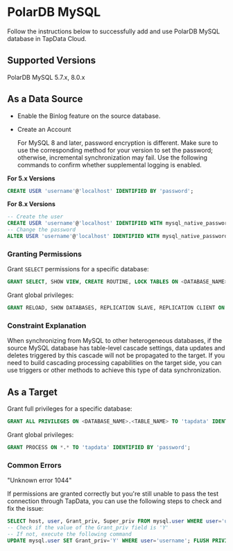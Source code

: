# PolarDB MySQL



Follow the instructions below to successfully add and use PolarDB MySQL database in TapData Cloud.

## Supported Versions

PolarDB MySQL 5.7.x, 8.0.x

## As a Data Source

* Enable the Binlog feature on the source database.

- Create an Account

  For MySQL 8 and later, password encryption is different. Make sure to use the corresponding method for your version to set the password; otherwise, incremental synchronization may fail. Use the following commands to confirm whether supplemental logging is enabled.

**For 5.x Versions**

```sql
CREATE USER 'username'@'localhost' IDENTIFIED BY 'password';
```

**For 8.x Versions**

```sql
-- Create the user
CREATE USER 'username'@'localhost' IDENTIFIED WITH mysql_native_password BY 'password';
-- Change the password
ALTER USER 'username'@'localhost' IDENTIFIED WITH mysql_native_password BY 'password';
```

### Granting Permissions

Grant `SELECT` permissions for a specific database:

```sql
GRANT SELECT, SHOW VIEW, CREATE ROUTINE, LOCK TABLES ON <DATABASE_NAME>.<TABLE_NAME> TO 'tapdata' IDENTIFIED BY 'password';
```

Grant global privileges:

```sql
GRANT RELOAD, SHOW DATABASES, REPLICATION SLAVE, REPLICATION CLIENT ON *.* TO 'tapdata' IDENTIFIED BY 'password';
```

### Constraint Explanation

When synchronizing from MySQL to other heterogeneous databases, if the source MySQL database has table-level cascade settings, data updates and deletes triggered by this cascade will not be propagated to the target. If you need to build cascading processing capabilities on the target side, you can use triggers or other methods to achieve this type of data synchronization.

## As a Target

Grant full privileges for a specific database:

```sql
GRANT ALL PRIVILEGES ON <DATABASE_NAME>.<TABLE_NAME> TO 'tapdata' IDENTIFIED BY 'password';
```

Grant global privileges:

```sql
GRANT PROCESS ON *.* TO 'tapdata' IDENTIFIED BY 'password';
```

### Common Errors

"Unknown error 1044"

If permissions are granted correctly but you're still unable to pass the test connection through TapData, you can use the following steps to check and fix the issue:

```sql
SELECT host, user, Grant_priv, Super_priv FROM mysql.user WHERE user='username'; 
-- Check if the value of the Grant_priv field is 'Y' 
-- If not, execute the following command 
UPDATE mysql.user SET Grant_priv='Y' WHERE user='username'; FLUSH PRIVILEGES;
```
